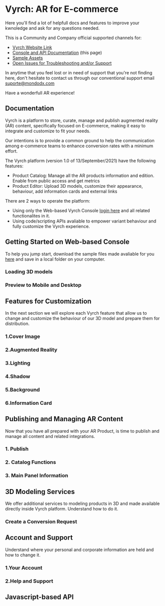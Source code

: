 # Vyrch: AR for E-commerce

Here you'll find a lot of helpfull docs and features to improve your kwnoledge and ask for any questions needed.

This is a Community and Company official supported channels for:

<ul>
<li><a href="https://www.vyrch.com/">Vyrch Website Link</a></li>
<li><a href="https://danilo-mondodx.github.io/vyrch-platform/">Console and API Documentation</a> (this page)</li>
<!-- <li><a href="">Youtube Tutorials</a></li> -->
<li><a href="https://github.com/danilo-mondodx/vyrch-platform/archive/refs/heads/main.zip">Sample Assets</a></li>
<li><a href="https://github.com/danilo-mondodx/vyrch-platform/issues">Open Issues for Troubleshooting and/or Support</a></li>
</ul>

In anytime that you feel lost or in need of support that you're not finding here, don't hesitate to contact us through our conventional support email <a href="mailto:">suporte@mondodx.com</a>

Have a wonderfull AR experience!


## Documentation

Vyrch is a platform to store, curate, manage and publish augmented reality (AR) content, specifically focused on E-commerce, making it easy to integrate and customize to fit your needs.

Our intentions is to provide a common ground to help the communication among e-commerce teams to enhance conversion rates with a minimum effort.

The Vyrch platform (version 1.0 of 13/September/2021) have the following features:

- Product Catalog: Manage all the AR products information and edition. Enable from public access and get metrics
- Product Editor: Upload 3D models, customize their appearance, behaviour, add information cards and external links

There are 2 ways to operate the platform:

- Using only the Web-based Vyrch Console [login here](https://xr.vyrch.com/console) and all related functionalites in it.
- Using code/scripting APIs avaliable to empower variant behaviour and fully customize the Vyrch experience.


## Getting Started on Web-based Console

To help you jump start, download the sample files made avaliable for you [here](https://github.com/danilo-mondodx/vyrch-platform/archive/refs/heads/main.zip) and save in a local folder on your computer.

### Loading 3D models
### Preview to Mobile and Desktop 


## Features for Customization

In the next section we will explore each Vyrch feature that allow us to change and customize the behaviour of our 3D model and prepare them for distribution.

### 1.Cover Image
### 2.Augmented Reality
### 3.Lighting
### 4.Shadow
### 5.Background
### 6.Information Card


## Publishing and Managing AR Content

Now that you have all prepared with your AR Product, is time to publish and manage all content and related integrations.

### 1. Publish
### 2. Catalog Functions
### 3. Main Panel Information


## 3D Modeling Services 

We offer additional services to modeling products in 3D and made available directly inside Vyrch platform. Understand how to do it.

### Create a Conversion Request


## Account and Support

Understand where your personal and corporate information are held and how to change it.

### 1.Your Account
### 2.Help and Support 


## Javascript-based API


